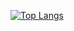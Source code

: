 [![Top Langs](https://github-readme-stats.vercel.app/api/top-langs/?username=kylegrabski&layout=compact&theme=tokyonight)](https://github.com/anuraghazra/github-readme-stats)

<!--![Anurag's GitHub stats](https://github-readme-stats.vercel.app/api?username=kylegrabski&theme=tokyonight&count_private=true)-->

<!--
[![Anurag's GitHub stats](https://github-readme-stats.vercel.app/api?username=kylegrabski)](https://github.com/anuraghazra/github-readme-stats)
- 🔭 I’m currently working on ...
- 🌱 I’m currently learning ...
- 👯 I’m looking to collaborate on ...
- 🤔 I’m looking for help with ...
- 💬 Ask me about ...
- 📫 How to reach me: ...
- 😄 Pronouns: ...
- ⚡ Fun fact: ...
-->
